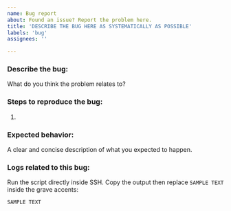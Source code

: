 ```yaml
---
name: Bug report
about: Found an issue? Report the problem here.
title: 'DESCRIBE THE BUG HERE AS SYSTEMATICALLY AS POSSIBLE'
labels: 'bug'
assignees: ''

---
```

### Describe the bug:
What do you think the problem relates to?

### Steps to reproduce the bug:
1. 

### Expected behavior:
A clear and concise description of what you expected to happen.

### Logs related to this bug:
Run the script directly inside SSH. Copy the output then replace `SAMPLE TEXT` inside the grave accents:

```sh
SAMPLE TEXT
```
